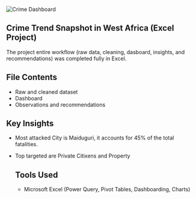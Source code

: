 ![Crime Dashboard](https://github.com/user-attachments/assets/55d386d7-50e6-423c-a88d-f4fe07deb310)

## Crime Trend Snapshot in West Africa (Excel Project)
  The project entire workflow (raw data, cleaning, dasboard, insights, and recommendations) was completed fully in Excel.

  ## File Contents
  - Raw and cleaned dataset
  - Dashboard
  - Observations and recommendations

 ## Key Insights
 - Most attacked City is Maiduguri, it accounts for 45% of the total fatalities.
 - Top targeted are Private Citixens and Property

   ## Tools Used
   - Microsoft Excel (Power Query, Pivot Tables, Dashboarding, Charts)
